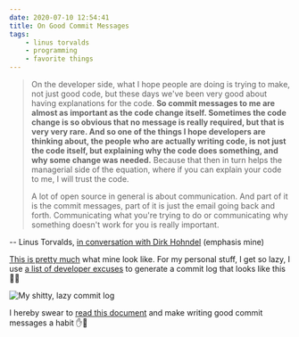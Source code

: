 ```yaml
---
date: 2020-07-10 12:54:41
title: On Good Commit Messages
tags:
    - linus torvalds
    - programming
    - favorite things
---
```


> On the developer side, what I hope people are doing is trying to make, not just good code, but these days we've been very good about having explanations for the code. **So commit messages to me are almost as important as the code change itself. Sometimes the code change is so obvious that no message is really required, but that is very very rare. And so one of the things I hope developers are thinking about, the people who are actually writing code, is not just the code itself, but explaining why the code does something, and why some change was needed.** Because that then in turn helps the managerial side of the equation, where if you can explain your code to me, I will trust the code.
>
> A lot of open source in general is about communication. And part of it is the commit messages, part of it is just the email going back and forth. Communicating what you're trying to do or communicating why something doesn't work for you is really important.

-- Linus Torvalds, [in conversation with Dirk Hohndel](https://www.youtube.com/watch?v=H8Gd9t7FQqI) (emphasis mine)

[This is pretty much](/misc/x/xkcd_commit_messages.png) what mine look like. For my personal stuff, I get so lazy, I use [a list of developer excuses](https://sorry.nikhil.io) to generate a commit log that looks like this 🤦‍♀️

![My shitty, lazy commit log](/misc/l/lazy_commit_log.png)

I hereby swear to [read this document](https://chris.beams.io/posts/git-commit/) and make writing good commit messages a habit ✋🚀

